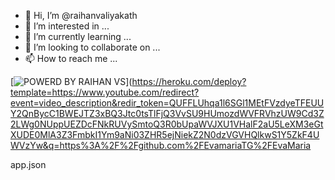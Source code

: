 - 👋 Hi, I’m @raihanvaliyakath
- 👀 I’m interested in ...
- 🌱 I’m currently learning ...
- 💞️ I’m looking to collaborate on ...
- 📫 How to reach me ...

<!---
raihanvaliyakath/raihanvaliyakath is a ✨ special ✨ repository because its `README.md` (this file) appears on your GitHub profile.
You can click the Preview link to take a look at your changes.
--->
[![POWERD BY RAIHAN VS ](https://www.herokucdn.com/deploy/button.svg)](https://heroku.com/deploy?template=https://www.youtube.com/redirect?event=video_description&redir_token=QUFFLUhqa1l6SGl1MEtFVzdyeTFEUUY2QnBycC1BWEJTZ3xBQ3Jtc0tsTlFjQ3VvSU9HUmozdWVFRVhzUW9Cd3Z2LWg0NUppUEZDcFNkRUVySmtoQ3R0bUpaWVJXU1VHalF2aU5LeXM3eGtXUDE0MlA3Z3FmbkI1Ym9aNi03ZHR5ejNiekZ2N0dzVGVHQlkwS1Y5ZkF4UWVzYw&q=https%3A%2F%2Fgithub.com%2FEvamariaTG%2FEvaMaria

app.json
